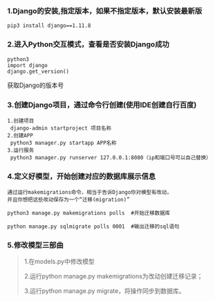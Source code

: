 ### 1.Django的安装,指定版本，如果不指定版本，默认安装最新版
```pip3 install django==1.11.8```
### 2.进入Python交互模式，查看是否安装Django成功
```
python3
import django
django.get_version() 
```
获取Django的版本号

### 3.创建Django项目，通过命令行创建(使用IDE创建自行百度)
```
1.创建项目
 django-admin startproject 项目名称
2.创建APP
 python3 manager.py startapp APP名称
3.运行服务
 python3 manager.py runserver 127.0.0.1:8080（ip和端口号可以自己替换）
```

### 4.定义好模型，开始创建对应的数据库展示信息
``` 
通过运行makemigrations命令，相当于告诉Django你对模型有改动，
并且你想把这些改动保存为一个“迁移(migration)”

python3 manage.py makemigrations polls  #开始迁移数据库

python manage.py sqlmigrate polls 0001  #输出迁移的sql语句

```

### 5.修改模型三部曲

> 1.在models.py中修改模型
>
> 2.运行python manage.py makemigrations为改动创建迁移记录；
>
> 3.运行python manage.py migrate，将操作同步到数据库。